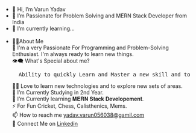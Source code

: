 - 👋 Hi, I’m Varun Yadav
- 👀 I’m Passionate for Problem Solving and MERN Stack Developer from India
- 🌱 I’m currently learning...<br/><br/>
- 🙋‍♂️About Me<br/>
  🥋 I'm a very Passionate For Programming and Problem-Solving Enthusiast. I'm always ready to learn new things.<br/>
  👁‍🗨 What's Special about me?<br/>
  <pre>  Ability to quickly Learn and Master a new skill and to implement it to solve a realtime problem.</pre>
  👨‍💻 Love to learn new technologies and to explore new sets of areas.<br/>
  🔭 I’m Currently Studying in 2nd Year.<br/>
  📘 I’m Currently learning 𝐌𝐄𝐑𝐍 𝐒𝐭𝐚𝐜𝐤 𝐃𝐞𝐯𝐞𝐥𝐨𝐩𝐞𝐦𝐞𝐧𝐭.<br/>
  ⚡ For Fun Cricket, Chess, Calisthenics, Mems.<br/>
  📫 How to reach me yadav.varun056038@gamil.com<br/>
  🔗 Connect Me on <a href="https://www.linkedin.com/in/varun-yadav-77152b251">Linkedin</a><br/>

<!---
Varunyadavgithub/Varunyadavgithub is a ✨ special ✨ repository because its `README.md` (this file) appears on your GitHub profile.
You can click the Preview link to take a look at your changes.
--->
